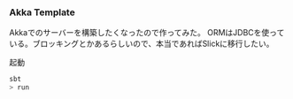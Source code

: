### Akka Template

Akkaでのサーバーを構築したくなったので作ってみた。
ORMはJDBCを使っている。ブロッキングとかあるらしいので、本当であればSlickに移行したい。

起動
```sh
sbt
> run
```
